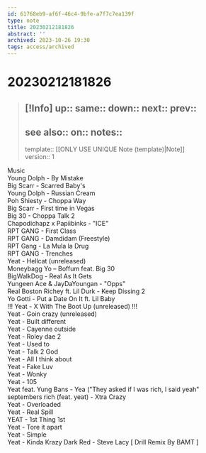 ```yaml
---
id: 61768eb9-af6f-46c4-9bfe-a7f7c7ea139f
type: note
title: 20230212181826
abstract: ''
archived: 2023-10-26 19:30
tags: access/archived
---
```

# 20230212181826
> [!Info]
> up::
> same::
> down::
> next::
> prev::
> ---
> see also::
> on::
> notes::
> ---
> template:: [[ONLY USE UNIQUE Note (template)|Note]]  
> version:: 1

Music  
Young Dolph - By Mistake  
Big Scarr - Scarred Baby's  
Young Dolph - Russian Cream  
Poh Shiesty - Choppa Way  
Big Scarr - First time in Vegas  
Big 30 - Choppa Talk 2  
Chapodichapz x Papiibinks - "ICE"  
RPT GANG - First Class  
RPT GANG - Damdidam (Freestyle)  
RPT Gang - La Mula la Drug  
RPT GANG - Trenches  
Yeat - Hellcat (unreleased)  
Moneybagg Yo – Boffum feat. Big 30  
BigWalkDog - Real As It Gets  
Yungeen Ace & JayDaYoungan - "Opps"  
Real Boston Richey ft. Lil Durk - Keep Dissing 2  
Yo Gotti - Put a Date On It ft. Lil Baby  
!!! Yeat - X With The Boot Up (unreleased) !!!  
Yeat - Goin crazy (unreleased)  
Yeat - Built different  
Yeat - Cayenne outside  
Yeat - Roley dae 2  
Yeat - Used to  
Yeat - Talk 2 God  
Yeat - All I think about  
Yeat - Fake Luv  
Yeat - Wonky  
Yeat - 105  
Yeat feat. Yung Bans - Yea ("They asked if I was rich, I said yeah"  
septembers rich (feat. yeat) - Xtra Crazy  
Yeat - Overloaded  
Yeat - Real Spill  
YEAT - 1st Thing 1st  
Yeat - Tore it apart  
Yeat - Simple  
Yeat - Kinda Krazy
Dark Red - Steve Lacy [ Drill Remix By BAMT ]
